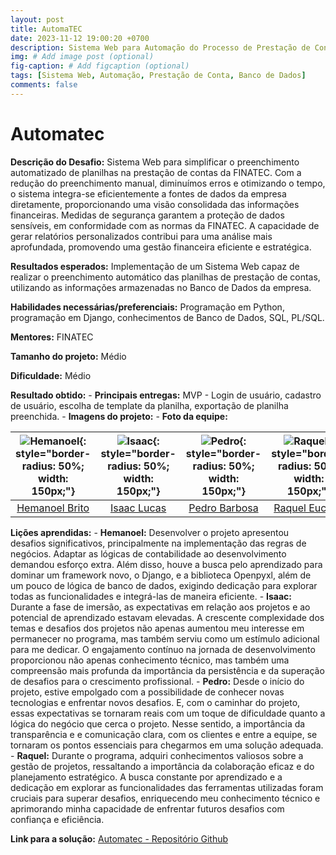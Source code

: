 ```yaml
---
layout: post
title: AutomaTEC
date: 2023-11-12 19:00:20 +0700
description: Sistema Web para Automação do Processo de Prestação de Contas
img: # Add image post (optional)
fig-caption: # Add figcaption (optional)
tags: [Sistema Web, Automação, Prestação de Conta, Banco de Dados]
comments: false
---
```


# Automatec

**Descrição do Desafio:**  Sistema Web para simplificar o preenchimento automatizado de planilhas na prestação de contas da FINATEC. Com a redução do preenchimento manual, diminuímos erros e otimizando o tempo, o sistema integra-se eficientemente a fontes de dados da empresa diretamente, proporcionando uma visão consolidada das informações financeiras. Medidas de segurança garantem a proteção de dados sensíveis, em conformidade com as normas da FINATEC. A capacidade de gerar relatórios personalizados contribui para uma análise mais aprofundada, promovendo uma gestão financeira eficiente e estratégica.

**Resultados esperados:** Implementação de um Sistema Web capaz de realizar o preenchimento automático das planilhas de prestação de contas, utilizando as informações armazenadas no Banco de Dados da empresa.

**Habilidades necessárias/preferenciais:** Programação em Python, programação em Django, conhecimentos de Banco de Dados, SQL, PL/SQL.

**Mentores:** FINATEC

**Tamanho do projeto:** Médio

**Dificuldade:** Médio
  
**Resultado obtido:**
    - **Principais entregas:** MVP - Login de usuário, cadastro de usuário, escolha de template da planilha, exportação de planilha preenchida. 
    - **Imagens do projeto:**
    - **Foto da equipe:**

| ![Hemanoel](https://avatars.githubusercontent.com/u/88113694?v=4){: style="border-radius: 50%; width: 150px;"} | ![Isaac](https://avatars.githubusercontent.com/u/90662483?v=4){: style="border-radius: 50%; width: 150px;"} | ![Pedro](https://avatars.githubusercontent.com/u/78980796?v=4){: style="border-radius: 50%; width: 150px;"} | ![Raquel](https://avatars.githubusercontent.com/u/81540491?v=4){: style="border-radius: 50%; width: 150px;"} |
|:---:|:---:|:---:|:---:|
| [Hemanoel Brito](https://github.com/hemanoelbritoF) | [Isaac Lucas](https://github.com/IsaacLusca) | [Pedro Barbosa](https://github.com/pedrobarbosaocb) | [Raquel Eucaria](https://github.com/raqueleucaria) |


**Lições aprendidas:**
    - **Hemanoel:** Desenvolver o projeto apresentou desafios significativos, principalmente na implementação das regras de negócios. Adaptar as lógicas de contabilidade ao desenvolvimento demandou esforço extra. Além disso, houve a busca pelo aprendizado para dominar um framework novo, o Django, e a biblioteca Openpyxl, além de um pouco de lógica de banco de dados, exigindo dedicação para explorar todas as funcionalidades e integrá-las de maneira eficiente.
    - **Isaac:** Durante a fase de imersão, as expectativas em relação aos projetos e ao potencial de aprendizado estavam elevadas. A crescente complexidade dos temas e desafios dos projetos não apenas aumentou meu interesse em permanecer no programa, mas também serviu como um estímulo adicional para me dedicar. O engajamento contínuo na jornada de desenvolvimento proporcionou não apenas conhecimento técnico, mas também uma compreensão mais profunda da importância da persistência e da superação de desafios para o crescimento profissional.
    - **Pedro:** Desde o início do projeto, estive empolgado com a possibilidade de conhecer novas tecnologias e enfrentar novos desafios. E, com o caminhar do projeto, essas expectativas se tornaram reais com um toque de dificuldade quanto a lógica do negócio que cerca o projeto. Nesse sentido, a importância da transparência e e comunicação clara, com os clientes e entre a equipe, se tornaram os pontos essenciais para chegarmos em uma solução adequada.
    - **Raquel:** Durante o programa, adquiri conhecimentos valiosos sobre a gestão de projetos, ressaltando a importância da colaboração eficaz e do planejamento estratégico. A busca constante por aprendizado e a dedicação em explorar as funcionalidades das ferramentas utilizadas foram cruciais para superar desafios, enriquecendo meu conhecimento técnico e aprimorando minha capacidade de enfrentar futuros desafios com confiança e eficiência.
    
**Link para a solução:** [Automatec - Repositório Github ](https://github.com/ResidenciaTICBrisa/05_PipelineFinatec)